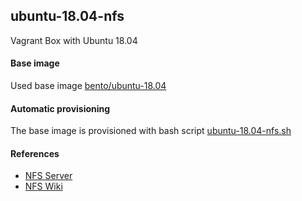 ## ubuntu-18.04-nfs
Vagrant Box with Ubuntu 18.04

#### Base image
Used base image [bento/ubuntu-18.04](https://app.vagrantup.com/bento/boxes/ubuntu-18.04)

#### Automatic provisioning
The base image is provisioned with bash script [ubuntu-18.04-nfs.sh](https://github.com/elegoev/vagrant-ubuntu/blob/master/vagrant-ubuntu1804-nfs/provisioning/ubuntu-18.04-nfs.sh)

#### References
  - [NFS Server](https://vitux.com/install-nfs-server-and-client-on-ubuntu/)
  - [NFS Wiki](https://wiki.ubuntuusers.de/NFS/)
